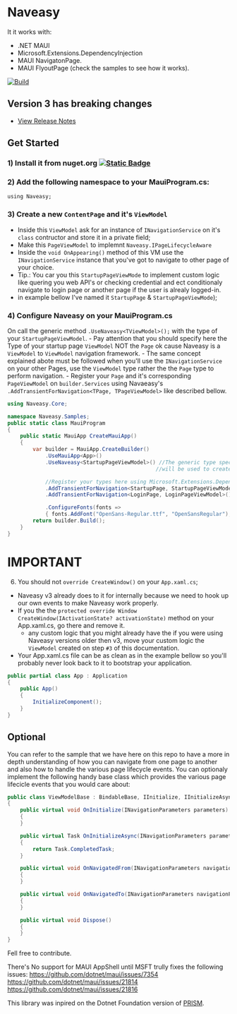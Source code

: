 # Naveasy
It it works with:
- .NET MAUI
- Microsoft.Extensions.DependencyInjection
- MAUI NavigatonPage.
- MAUI FlyoutPage (check the samples to see how it works).

[![Build](https://github.com/naveasy/Naveasy/actions/workflows/CI.yml/badge.svg)](https://github.com/naveasy/Naveasy/actions/workflows/CI.yml)

## Version 3 has breaking changes
- [View Release Notes](./ReleaseNotes.md)

## Get Started

### 1) Install it from nuget.org [![Static Badge](https://img.shields.io/badge/Naveasy-%20nuget.org-%20%23097ABB?link=https%3A%2F%2Fwww.nuget.org%2Fpackages%2FNaveasy)](https://www.nuget.org/packages/Naveasy)


### 2) Add the following namespace to your MauiProgram.cs:  
```using Naveasy;```

### 3) Create a new `ContentPage` and it's `ViewModel`
   - Inside this `ViewModel` ask for an instance of `INavigationService` on it's `class` contructor and store it in a private field;
   - Make this `PageViewModel` to implemnt `Naveasy.IPageLifecycleAware`
   - Inside the `void OnAppearing()` method of this VM use the `INavigationService` instance that you've got to navigate to other page of your choice.
   - Tip.: You car you this `StartupPageViewMode` to implement custom logic like quering you web API's or checking credential and ect conditionaly navigate to login page or another page if the user is alrealy logged-in.
   - in example bellow I've named it `StartupPage` & `StartupPageViewMode`);

### 4) Configure Naveasy on your MauiProgram.cs
On call the generic method `.UseNaveasy<TViewModel>();` with the type of your `StartupPageViewModel`.
    - Pay attention that you should specify here the Type of your startup page `ViewModel` NOT the `Page` ok cause Naveasy is a `ViewModel` to `ViewModel` navigation framework.
    - The same concept explained abote must be followed when you'll use the `INavigationService` on your other Pages, use the `ViewModel` type rather the the `Page` type to perform navigation. 
    - Register your `Page` and it's corresponding `PageViewModel` on `builder.Services` using Navaeasy's `.AddTransientForNavigation<TPage, TPageViewModel>` like described bellow.
```csharp
using Naveasy.Core;

namespace Naveasy.Samples;
public static class MauiProgram
{
    public static MauiApp CreateMauiApp()
    {
        var builder = MauiApp.CreateBuilder()
            .UseMauiApp<App>()
            .UseNaveasy<StartupPageViewModel>() //The generic type specified in builder.UseNaveasy<T>()
                                               //will be used to create a new window and navigate to it StartupPageViewModel

            //Register your types here using Microsoft.Extensions.DependecyInjection's container
            .AddTransientForNavigation<StartupPage, StartupPageViewModel>()
            .AddTransientForNavigation<LoginPage, LoginPageViewModel>();

            .ConfigureFonts(fonts =>
            { fonts.AddFont("OpenSans-Regular.ttf", "OpenSansRegular"); });
        return builder.Build();
    }
}
```

# IMPORTANT
6) You should not `override CreateWindow()` on your `App.xaml.cs`;
    
- Naveasy v3 already does to it for internally because we need to hook up our own events to make Naveasy work properly.
- If you the the `protected override Window CreateWindow(IActivationState? activationState)` method on your App.xaml.cs, go there and remove it.
    - any custom logic that you might already have the if you were using Naveasy versions older then v3, move your custom logic the `ViewModel` created on step `#3` of this documentation.
- Your App.xaml.cs file can be as clean as in the example bellow so you'll probably never look back to it to bootstrap your application.

```csharp
public partial class App : Application
{
    public App()
    {
        InitializeComponent();
    }
}
```

## Optional
You can refer to the sample that we have here on this repo to have a more in depth understanding of how you can navigate from one page to another and also how to handle the various page lifecycle events.
You can optionaly implement the following handy base class which provides the various page lifecicle events that you would care about:

```csharp
public class ViewModelBase : BindableBase, IInitialize, IInitializeAsync, INavigatedAware, IDisposable
{
    public virtual void OnInitialize(INavigationParameters parameters)
    {
    }

    public virtual Task OnInitializeAsync(INavigationParameters parameters)
    {
        return Task.CompletedTask;
    }

    public virtual void OnNavigatedFrom(INavigationParameters navigationParameters)
    {
    }

    public virtual void OnNavigatedTo(INavigationParameters navigationParameters)
    {
    }

    public virtual void Dispose()
    {
    }
}
```

Fell free to contribute.

There's No support for MAUI AppShell until MSFT trully fixes the following issues:
https://github.com/dotnet/maui/issues/7354
https://github.com/dotnet/maui/issues/21814
https://github.com/dotnet/maui/issues/21816

This library was inpired on the Dotnet Foundation version of [PRISM](https://github.com/PrismLibrary/Prism/releases/tag/DNF).
